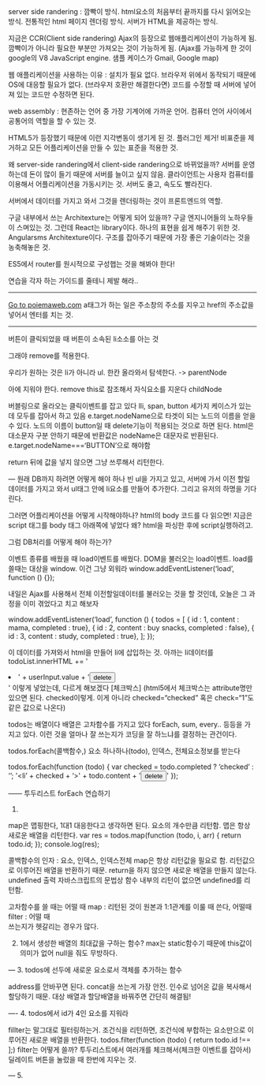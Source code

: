 server side randering : 깜빡이 방식. html요소의 처음부터 끝까지를 다시 읽어오는 방식. 전통적인 html 페이지 렌더링 방식. 서버가 HTML을 제공하는 방식.

지금은 CCR(Client side randering)
Ajax의 등장으로 웹애플리케이션이 가능하게 됨.
깜빡이가 아니라 필요한 부분만 가져오는 것이 가능하게 됨.
(Ajax를 가능하게 한 것이 google의 V8 JavaScript engine. 샘플 케이스가 Gmail, Google map)

웹 애플리케이션을 사용하는 이유 : 
설치가 필요 없다. 브라우저 위에서 동작되기 때문에 OS에 대응할 필요가 없다. (브라우저 호환만 해결한다면) 코드를 수정할 때 서버에 넣어져 있는 코드만 수정하면 된다. 

web assembly : 현존하는 언어 중 가장 기계어에 가까운 언어. 컴퓨터 언어 사이에서 공통어의 역할을 할 수 있는 것.

HTML5가 등장했기 때문에 이런 지각변동이 생기게 된 것. 플러그인 제거! 비표준을 제거하고 모든 어플리케이션을 만들 수 있는 표준을 적용한 것.

왜 server-side randering에서 client-side randering으로 바뀌었을까?
서버를 운영하는데 돈이 많이 들기 때문에 서버를 늘이고 싶지 않음. 클라이언트는 사용자 컴퓨터를 이용해서 어플리케이션을 가동시키는 것. 서버도 줄고, 속도도 빨라진다.

서버에서 데이터를 가지고 와서 그것을 렌더링하는 것이 프론트엔드의 역할.

구글 내부에서 쓰는 Architexture는 어떻게 되어 있을까? 구글 엔지니어들의 노하우들이 스며있는 것. 그런데 React는 library이다. 하나의 표현을 쉽게 해주기 위한 것. Angularsms Architexture이다. 구조를 잡아주기 때문에 가장 좋은 기술이라는 것을 농축해놓은 것.

ES5에서 router를 원시적으로 구성햅는 것을 해봐야 한다!

연습을 각자 하는 가이드를 줄테니 제발 해라..

---
<a href="poiemaweb.com">Go to poiemaweb.com</a>
a태그가 하는 일은 주소창의 주소를 지우고 href의 주소값을 넣어서 엔터를 치는 것.

---
버튼이 클릭되었을 때 버튼이 소속된 li소소를 아는 것

그래야 remove를 적용한다.

우리가 원하는 것은 li가 아니라 ul.
한칸 올라와서 탐색한다.  -> parentNode

아에 지워야 한다. remove
this로 참조해서 자식요소를 지운다 childNode

버블링으로 올라오는 클릭이벤트를 잡고 있다
lli, span, button 세가지 케이스가 있는데 모두를 잡아서 하고 있음
e.target.nodeName으로 타겟이 되는 노드의 이름을 얻을 수 있다.
노드의 이름이 button일 때 delete기능이 적용되는 것으로 하면 된다.
html은 대소문자 구분 안하기 때문에 반환값은 nodeName은 대문자로 반환된다.
e.target.nodeName===‘BUTTON’으로 해야함


return 뒤에 값을 넣지 않으면 그냥 쓰루해서 리턴한다. 

—
원래 DB까지 하려면 어떻게 해야 하나
빈 ul을 가지고 있고, 
서버에 가서 이전 할일 데이터를 가지고 와서 ul태그 안에 li요소를 만들어 추가한다.
그리고 유저의 하명을 기다린다.

그러면 어플리케이션을 어떻게 시작해야하나?
html의 body 코드를 다 읽으면!
지금은 script 태그를 body 태그 아래쪽에 넣었다 왜?
html을 파싱한 후에 script실행하려고.

그럼 DB처리를 어떻게 해야 하는가?

이벤트 종류를 배웠을 때 load이벤트를 배웠다.
DOM을 불러오는 load이벤트.
load를 쓸때는 대상을 window. 이건 그냥 외워라
window.addEventListener(‘load’, function () {});

내일은 Ajax를 사용해서 전체 이전할일데이터를 불러오는 것을 할 것인데,
오늘은 그 과정을 이미 겪었다고 치고 해보자

window.addEventListener(‘load’, function () {
todos = [
{ id : 1, content  : mama, completed : true},
{ id : 2, content  : buy snacks, completed : false},
{ id : 3, content  : study, completed : true},
];
});

이 데이터를 가져와서 html을 만들어 li에 삽입하는 것.
아까는 li데이터를 
    todoList.innerHTML += '<li><span>' + userInput.value + '</span><button>delete</button></li>'
이렇게 넣었는데, 다르게 해보겠다
[체크박스] 
(html5에서 체크박스는 attribute명만 있으면 된다. checked이렇게. 이게 아니라 checked=“checked” 혹은 check=“1”도 같은 값으로 나온다)

todos는 배열이다
배열은 고차함수를 가지고 있다
forEach, sum, every.. 등등을 가지고 있다. 
이런 것을 얼마나 잘 쓰는지가 코딩을 잘 하느냐를 결정하는 관건이다.

todos.forEach(콜백함수,)
요소 하나하나(todo), 인덱스, 전체요소정보를 받는다

todos.forEach(function (todo) {
var checked = todo.completed ? ’checked’ : ‘’;
    '<li’ + checked + ‘><span>' + todo.content + '</span><button>delete</button></li>'
});

——
투두리스트 forEach 연습하기

1. 
map은 맵핑한다, 1대1 대응한다고 생각하면 된다.
요소의 개수만큼 리턴함.
맵은 항상 새로운 배열을 리턴한다.
var res = todos.map(function (todo, i, arr) {
return todo.id;
});
console.log(res);

콜백함수의 인자 : 요소, 인덱스, 인덱스전체 
map은 항상 리턴값을 필요로 함. 리턴값으로 이루어진 배열을 반환하기 때문.
return을 하지 않으면 새로운 배열을 만들지 않는다.  undefined 출력
자바스크립트의 문법상 함수 내부의 리턴이 없으면 undefined를 리턴함.

고차함수를 쓸 때는
어떨 때 map : 리턴된 것이 원본과 1:1관계를 이룰 때 쓴다, 
어떨때 filter : 
어떨 때  
쓰는지가 헷갈리는 경우가 많다. 

2. 1에서 생성한 배열의 최대값을 구하는 함수?
max는 static함수기 때문에 this값이 의미가 없어 null을 줘도 무방하다.

—
3. todos에 선두에 새로운 요소로서 객체를 추가하는 함수

address를 안바꾸면 된다.
concat을 쓰는게 가장 안전. 인수로 넘어온 값을 복사해서 할당하기 때문.
대상 배열과 할당배열을 바꿔주면 간단히 해결됨!

—-
4. todos에서 id가 4인 요소를 지워라

fillter는 말그대로 필터링하는거. 조건식을 리턴하면, 조건식에 부합하는 요소만으로 이루어진 새로운 배열을 반환한다.
todos.filter(function (todo) {
return todo.id !== 
];)
filter는 어떻게 쓸까?
투두리스트에서 여러개를 체크해서(체크한 이벤트를 잡아서) 딜레이트 버튼을 눌렀을 때 한번에 지우는 것.

—
5. 
